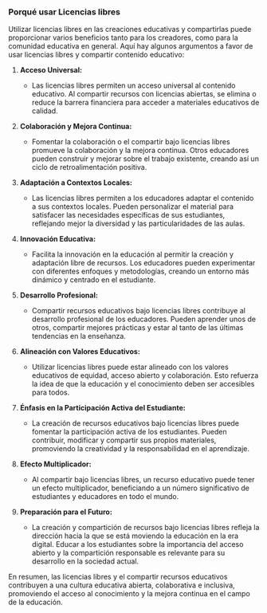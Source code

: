 ### Porqué usar Licencias libres

Utilizar licencias libres en las creaciones educativas y compartirlas puede proporcionar varios beneficios tanto para los creadores, como para la comunidad educativa en general. Aquí hay algunos argumentos a favor de usar licencias libres y compartir contenido educativo:

1. **Acceso Universal:**
   - Las licencias libres permiten un acceso universal al contenido educativo. Al compartir recursos con licencias abiertas, se elimina o reduce la barrera financiera para acceder a materiales educativos de calidad.

2. **Colaboración y Mejora Continua:**
   - Fomentar la colaboración o el compartir bajo licencias libres promueve la colaboración y la mejora continua. Otros educadores pueden construir y mejorar sobre el trabajo existente, creando así un ciclo de retroalimentación positiva.

3. **Adaptación a Contextos Locales:**
   - Las licencias libres permiten a los educadores adaptar el contenido a sus contextos locales. Pueden personalizar el material para satisfacer las necesidades específicas de sus estudiantes, reflejando mejor la diversidad y las particularidades de las aulas.

4. **Innovación Educativa:**
   - Facilita la innovación en la educación al permitir la creación y adaptación libre de recursos. Los educadores pueden experimentar con diferentes enfoques y metodologías, creando un entorno más dinámico y centrado en el estudiante.

5. **Desarrollo Profesional:**
   - Compartir recursos educativos bajo licencias libres contribuye al desarrollo profesional de los educadores. Pueden aprender unos de otros, compartir mejores prácticas y estar al tanto de las últimas tendencias en la enseñanza.

6. **Alineación con Valores Educativos:**
   - Utilizar licencias libres puede estar alineado con los valores educativos de equidad, acceso abierto y colaboración. Esto refuerza la idea de que la educación y el conocimiento deben ser accesibles para todos.

7. **Énfasis en la Participación Activa del Estudiante:**
   - La creación de recursos educativos bajo licencias libres puede fomentar la participación activa de los estudiantes. Pueden contribuir, modificar y compartir sus propios materiales, promoviendo la creatividad y la responsabilidad en el aprendizaje.

8. **Efecto Multiplicador:**
   - Al compartir bajo licencias libres, un recurso educativo puede tener un efecto multiplicador, beneficiando a un número significativo de estudiantes y educadores en todo el mundo.

9. **Preparación para el Futuro:**
   - La creación y compartición de recursos bajo licencias libres refleja la dirección hacia la que se está moviendo la educación en la era digital. Educar a los estudiantes sobre la importancia del acceso abierto y la compartición responsable es relevante para su desarrollo en la sociedad actual.

En resumen, las licencias libres y el compartir recursos educativos contribuyen a una cultura educativa abierta, colaborativa e inclusiva, promoviendo el acceso al conocimiento y la mejora continua en el campo de la educación.

